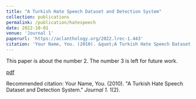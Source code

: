 ```yaml
---
title: "A Turkish Hate Speech Dataset and Detection System"
collection: publications
permalink: /publication/hatespeech
date: 2022-10-01
venue: 'Journal 1'
paperurl: 'https://aclanthology.org/2022.lrec-1.443'
citation: 'Your Name, You. (2010). &quot;A Turkish Hate Speech Dataset and Detection System.&quot; <i>Journal 1</i>. 1(2).'
---
```

This paper is about the number 2. The number 3 is left for future work.

[pdf](https://aclanthology.org/2022.lrec-1.443)

Recommended citation: Your Name, You. (2010). "A Turkish Hate Speech Dataset and Detection System." <i>Journal 1</i>. 1(2).
